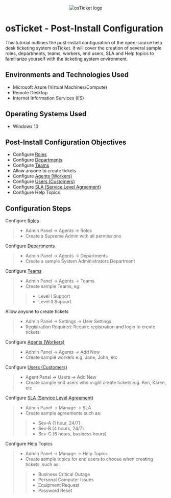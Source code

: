 <p align="center">
<img src="https://i.imgur.com/Clzj7Xs.png" alt="osTicket logo"/>
</p>

<h1>osTicket - Post-Install Configuration</h1>
This tutorial outlines the post-install configuration of the open-source help desk ticketing system osTicket. It will cover the creation of several sample roles, departments, teams, workers, end users, SLA and Help topics to familiarize yourself with the ticketing system environment. <br />

<h2>Environments and Technologies Used</h2>

- Microsoft Azure (Virtual Machines/Compute)
- Remote Desktop
- Internet Information Services (IIS)

<h2>Operating Systems Used </h2>

- Windows 10</b>

<h2>Post-Install Configuration Objectives</h2>

- Configure [Roles](https://docs.osticket.com/en/latest/Admin/Agents/Roles.html)
- Configure [Departments](https://docs.osticket.com/en/latest/Admin/Agents/Departments.html)
- Configure [Teams](https://docs.osticket.com/en/latest/Admin/Agents/Teams.html)
- Allow anyone to create tickets
- Configure [Agents (Workers)](https://docs.osticket.com/en/latest/Admin/Agents/Agents.html)
- Configure [Users (Customers)](https://docs.osticket.com/en/latest/Agent/Users/User%20Directory.html)
- Configure [SLA (Service Level Agreement)](https://docs.osticket.com/en/latest/Admin/Manage/SLA%20Plans.html)
- Configure Help Topics

<h2>Configuration Steps</h2>

<p>
  
Configure [Roles](https://docs.osticket.com/en/latest/Admin/Agents/Roles.html)
> - Admin Panel -> Agents -> Roles
> - Create a Supreme Admin with all permissions

Configure [Departments](https://docs.osticket.com/en/latest/Admin/Agents/Departments.html)
> - Admin Panel -> Agents -> Departments
> - Create a sample System Administrators Department

Configure [Teams](https://docs.osticket.com/en/latest/Admin/Agents/Teams.html)
> - Admin Panel -> Agents -> Teams
> - Create sample Teams, eg:
>> - Level I Support
>> - Level II Support

Allow anyone to create tickets
> - Admin Panel -> Settings -> User Settings
> - Registration Required: Require registration and login to create tickets

Configure [Agents (Workers)](https://docs.osticket.com/en/latest/Admin/Agents/Agents.html)
> - Admin Panel -> Agents -> Add New
> - Create sample workers e.g. Jane, John, etc

Configure [Users (Customers)](https://docs.osticket.com/en/latest/Agent/Users/User%20Directory.html)
> - Agent Panel -> Users -> Add New
> - Create sample end users who might create tickets e.g. Ken, Karen, etc

Configure [SLA (Service Level Agreement)](https://docs.osticket.com/en/latest/Admin/Manage/SLA%20Plans.html)
> - Admin Panel -> Manage -> SLA
> - Create sample agreements such as:
>> - Sev-A (1 hour, 24/7)
>> - Sev-B (4 hours, 24/7)
>> - Sev-C (8 hours, business hours)

Configure Help Topics
> - Admin Panel -> Manage -> Help Topics
> - Create sample topics for end users to choose when creating tickets, such as:
>> - Business Critical Outage
>> - Personal Computer Issues
>> - Equipment Request
>> - Password Reset

</p>
